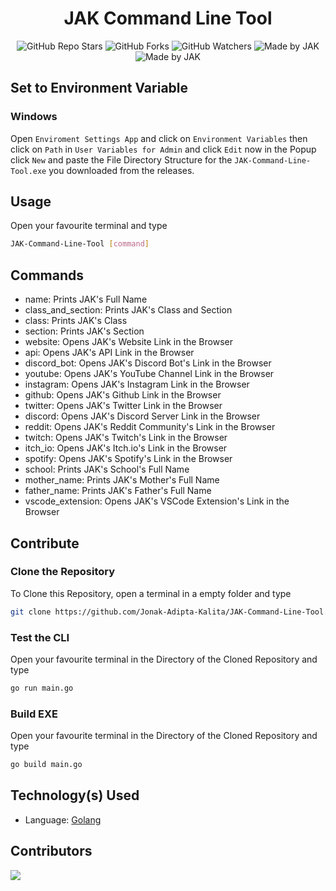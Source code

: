 <div align=center>

# JAK Command Line Tool
![GitHub Repo Stars](https://img.shields.io/github/stars/Jonak-Adipta-Kalita/JAK-Command-Line-Tool?style=for-the-badge)
![GitHub Forks](https://img.shields.io/github/forks/Jonak-Adipta-Kalita/JAK-Command-Line-Tool?style=for-the-badge)
![GitHub Watchers](https://img.shields.io/github/watchers/Jonak-Adipta-Kalita/JAK-Command-Line-Tool?style=for-the-badge)
![Made by JAK](https://img.shields.io/badge/BeastNight%20TV-Made%20by%20JAK-blue?style=for-the-badge)
![Made by JAK](https://img.shields.io/badge/BeastNight%20TV-Made%20by%20JAK-blue?style=for-the-badge)

</div>

## Set to Environment Variable

### Windows
Open `Enviroment Settings App` and click on `Environment Variables` then click on `Path` in
`User Variables for Admin` and click `Edit` now in the Popup click `New` and paste the File
Directory Structure for the `JAK-Command-Line-Tool.exe` you downloaded from the releases.

## Usage
Open your favourite terminal and type
```bash
JAK-Command-Line-Tool [command]
```

## Commands
-	name: Prints JAK's Full Name
-	class_and_section: Prints JAK's Class and Section
-	class: Prints JAK's Class
-	section: Prints JAK's Section
- 	website: Opens JAK's Website Link in the Browser
- 	api: Opens JAK's API Link in the Browser
- 	discord_bot: Opens JAK's Discord Bot's Link in the Browser
- 	youtube: Opens JAK's YouTube Channel Link in the Browser
- 	instagram: Opens JAK's Instagram Link in the Browser
- 	github: Opens JAK's Github Link in the Browser
- 	twitter: Opens JAK's Twitter Link in the Browser
- 	discord: Opens JAK's Discord Server Link in the Browser
- 	reddit: Opens JAK's Reddit Community's Link in the Browser
- 	twitch: Opens JAK's Twitch's Link in the Browser
- 	itch_io: Opens JAK's Itch.io's Link in the Browser
- 	spotify: Opens JAK's Spotify's Link in the Browser
- 	school: Prints JAK's School's Full Name
- 	mother_name: Prints JAK's Mother's Full Name
- 	father_name: Prints JAK's Father's Full Name
-	vscode_extension: Opens JAK's VSCode Extension's Link in the Browser

## Contribute

### Clone the Repository
To Clone this Repository, open a terminal in a empty folder and type 
```bash
git clone https://github.com/Jonak-Adipta-Kalita/JAK-Command-Line-Tool.git
```

### Test the CLI
Open your favourite terminal in the Directory of the Cloned Repository and type
```bash
go run main.go
```

### Build EXE
Open your favourite terminal in the Directory of the Cloned Repository and type
```bash
go build main.go
```

## Technology(s) Used

-   Language: [Golang](https://golang.org/)

## Contributors
<a href = "https://github.com/Jonak-Adipta-Kalita/JAK-Command-Line-Tool/graphs/contributors">
	<img src = "https://contrib.rocks/image?repo=Jonak-Adipta-Kalita/JAK-Command-Line-Tool"/>
</a>
